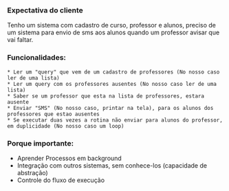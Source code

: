 ### Expectativa do cliente
Tenho um sistema com cadastro de curso, professor e alunos, preciso de um sistema para envio de sms aos
alunos quando um professor avisar que vai faltar.

### Funcionalidades:
    * Ler um "query" que vem de um cadastro de professores (No nosso caso ler de uma lista)
    * Ler um query com os professores ausentes (No nosso caso ler de uma lista)
    * Saber se um professor que esta na lista de professores, estara ausente 
    * Enviar "SMS" (No nosso caso, printar na tela), para os alunos dos professores que estao ausentes
    * Se executar duas vezes a rotina não enviar para alunos do professor, em duplicidade (No nosso caso um loop)

### Porque importante:
* Aprender Processos em background
* Integração com outros sistemas, sem conhece-los (capacidade de abstração)
* Controle do fluxo de execução